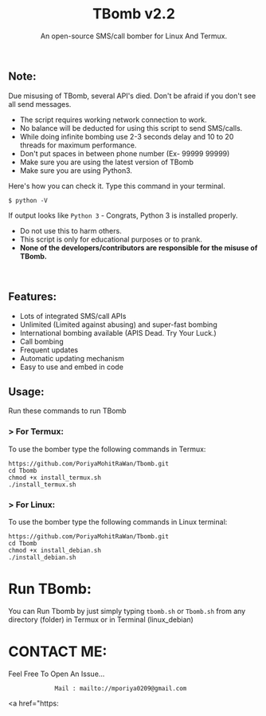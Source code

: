 <h1 align="center">TBomb v2.2</h1>
<p align="center">An open-source SMS/call bomber for Linux And Termux.</p><br>

## Note:

Due misusing of TBomb, several API's died. 
Don't be afraid if you don't see all send messages.

- The script requires working network connection to work.
- No balance will be deducted for using this script to send SMS/calls.
- While doing infinite bombing use 2-3 seconds delay and 10 to 20 threads for maximum performance.
- Don't put spaces in between phone number (Ex- 99999 99999)
- Make sure you are using the latest version of TBomb
- Make sure you are using Python3.

Here's how you can check it. Type this command in your terminal.
```
$ python -V
```
If output looks like `Python 3` - Congrats, Python 3 is installed properly.

- Do not use this to harm others.
- This script is only for educational purposes or to prank.
- **None of the developers/contributors are responsible for the misuse of TBomb.**
<br>

## Features:

- Lots of integrated SMS/call APIs
- Unlimited (Limited against abusing) and super-fast bombing
- International bombing available (APIS Dead. Try Your Luck.) 
- Call bombing
- Frequent updates
- Automatic updating mechanism
- Easy to use and embed in code

## Usage:

Run these commands to run TBomb

### > For Termux:

To use the bomber type the following commands in Termux:
```
https://github.com/PoriyaMohitRaWan/Tbomb.git
cd Tbomb
chmod +x install_termux.sh
./install_termux.sh
```

### > For Linux:

To use the bomber type the following commands in Linux terminal:
```
https://github.com/PoriyaMohitRaWan/Tbomb.git
cd Tbomb
chmod +x install_debian.sh
./install_debian.sh
```

# Run TBomb:

You can Run Tbomb by just simply typing `tbomb.sh` or `Tbomb.sh` from any directory (folder) in Termux or in Terminal (linux_debian)


# CONTACT ME:

Feel Free To Open An Issue...

                 Mail : mailto://mporiya0209@gmail.com

<a href="https:


